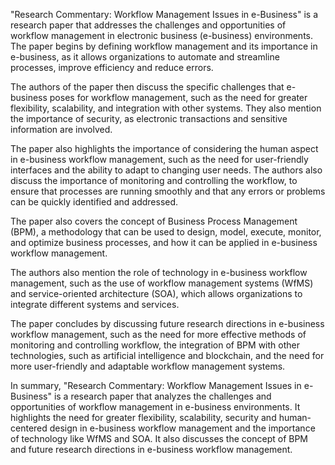 "Research Commentary: Workflow Management Issues in e-Business" is a research paper that addresses the challenges and opportunities of workflow management in electronic business (e-business) environments. The paper begins by defining workflow management and its importance in e-business, as it allows organizations to automate and streamline processes, improve efficiency and reduce errors.

The authors of the paper then discuss the specific challenges that e-business poses for workflow management, such as the need for greater flexibility, scalability, and integration with other systems. They also mention the importance of security, as electronic transactions and sensitive information are involved.

The paper also highlights the importance of considering the human aspect in e-business workflow management, such as the need for user-friendly interfaces and the ability to adapt to changing user needs. The authors also discuss the importance of monitoring and controlling the workflow, to ensure that processes are running smoothly and that any errors or problems can be quickly identified and addressed.

The paper also covers the concept of Business Process Management (BPM), a methodology that can be used to design, model, execute, monitor, and optimize business processes, and how it can be applied in e-business workflow management.

The authors also mention the role of technology in e-business workflow management, such as the use of workflow management systems (WfMS) and service-oriented architecture (SOA), which allows organizations to integrate different systems and services.

The paper concludes by discussing future research directions in e-business workflow management, such as the need for more effective methods of monitoring and controlling workflow, the integration of BPM with other technologies, such as artificial intelligence and blockchain, and the need for more user-friendly and adaptable workflow management systems.

In summary, "Research Commentary: Workflow Management Issues in e-Business" is a research paper that analyzes the challenges and opportunities of workflow management in e-business environments. It highlights the need for greater flexibility, scalability, security and human-centered design in e-business workflow management and the importance of technology like WfMS and SOA. It also discusses the concept of BPM and future research directions in e-business workflow management.